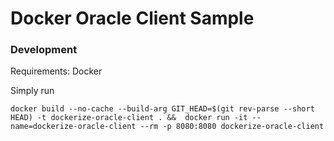 # Docker Oracle Client Sample

### Development

Requirements: Docker 

Simply run 

`docker build --no-cache --build-arg GIT_HEAD=$(git rev-parse --short HEAD) -t dockerize-oracle-client . && 
docker run -it --name=dockerize-oracle-client --rm -p 8080:8080 dockerize-oracle-client`




